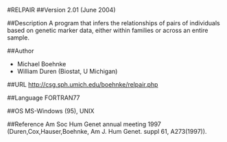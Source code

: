 #RELPAIR
##Version
2.01 (June 2004)

##Description
A program that infers the relationships of pairs of individuals based on genetic marker data, either within families or across an entire sample.

##Author
* Michael Boehnke
* William Duren (Biostat, U Michigan)

##URL
http://csg.sph.umich.edu/boehnke/relpair.php

##Language
FORTRAN77

##OS
MS-Windows (95), UNIX

##Reference
Am Soc Hum Genet annual meeting 1997 (Duren,Cox,Hauser,Boehnke, Am J. Hum Genet. suppl 61, A273(1997)).

